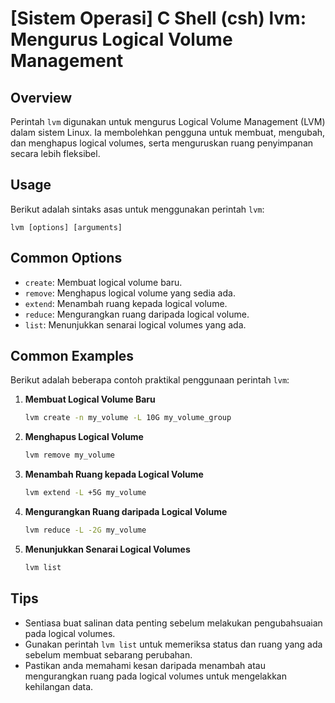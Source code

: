# [Sistem Operasi] C Shell (csh) lvm: Mengurus Logical Volume Management

## Overview
Perintah `lvm` digunakan untuk mengurus Logical Volume Management (LVM) dalam sistem Linux. Ia membolehkan pengguna untuk membuat, mengubah, dan menghapus logical volumes, serta menguruskan ruang penyimpanan secara lebih fleksibel.

## Usage
Berikut adalah sintaks asas untuk menggunakan perintah `lvm`:

```
lvm [options] [arguments]
```

## Common Options
- `create`: Membuat logical volume baru.
- `remove`: Menghapus logical volume yang sedia ada.
- `extend`: Menambah ruang kepada logical volume.
- `reduce`: Mengurangkan ruang daripada logical volume.
- `list`: Menunjukkan senarai logical volumes yang ada.

## Common Examples
Berikut adalah beberapa contoh praktikal penggunaan perintah `lvm`:

1. **Membuat Logical Volume Baru**
   ```bash
   lvm create -n my_volume -L 10G my_volume_group
   ```

2. **Menghapus Logical Volume**
   ```bash
   lvm remove my_volume
   ```

3. **Menambah Ruang kepada Logical Volume**
   ```bash
   lvm extend -L +5G my_volume
   ```

4. **Mengurangkan Ruang daripada Logical Volume**
   ```bash
   lvm reduce -L -2G my_volume
   ```

5. **Menunjukkan Senarai Logical Volumes**
   ```bash
   lvm list
   ```

## Tips
- Sentiasa buat salinan data penting sebelum melakukan pengubahsuaian pada logical volumes.
- Gunakan perintah `lvm list` untuk memeriksa status dan ruang yang ada sebelum membuat sebarang perubahan.
- Pastikan anda memahami kesan daripada menambah atau mengurangkan ruang pada logical volumes untuk mengelakkan kehilangan data.